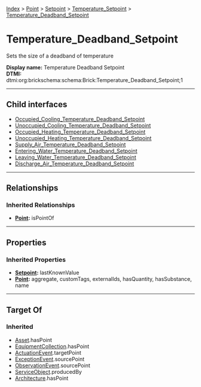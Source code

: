[Index](../../../../index.md) > [Point](../../../Point.md) > [Setpoint](../../Setpoint.md) > [Temperature_Setpoint](../Temperature_Setpoint.md) > [Temperature_Deadband_Setpoint](#)
# Temperature_Deadband_Setpoint

Sets the size of a deadband of temperature


**Display name:** Temperature Deadband Setpoint<br />
**DTMI:** dtmi:org:brickschema:schema:Brick:Temperature_Deadband_Setpoint;1

---

## Child interfaces
* [Occupied_Cooling_Temperature_Deadband_Setpoint](Occupied_Cooling_Temperature_Deadband_Setpoint.md)
* [Unoccupied_Cooling_Temperature_Deadband_Setpoint](Unoccupied_Cooling_Temperature_Deadband_Setpoint.md)
* [Occupied_Heating_Temperature_Deadband_Setpoint](Occupied_Heating_Temperature_Deadband_Setpoint.md)
* [Unoccupied_Heating_Temperature_Deadband_Setpoint](Unoccupied_Heating_Temperature_Deadband_Setpoint.md)
* [Supply_Air_Temperature_Deadband_Setpoint](Supply_Air_Temperature_Deadband_Setpoint/Supply_Air_Temperature_Deadband_Setpoint.md)
* [Entering_Water_Temperature_Deadband_Setpoint](../Water_Temperature_Setpoint/Entering_Water_Temperature_Setpoint/Entering_Water_Temperature_Deadband_Setpoint.md)
* [Leaving_Water_Temperature_Deadband_Setpoint](../Water_Temperature_Setpoint/Leaving_Water_Temperature_Setpoint/Leaving_Water_Temperature_Deadband_Setpoint.md)
* [Discharge_Air_Temperature_Deadband_Setpoint](../Air_Temperature_Setpoint/Discharge_Air_Temperature_Setpoint/Discharge_Air_Temperature_Deadband_Setpoint/Discharge_Air_Temperature_Deadband_Setpoint.md)

---

## Relationships

### Inherited Relationships
* **[Point](../../../Point.md):** isPointOf

---

## Properties

### Inherited Properties
* **[Setpoint](../../Setpoint.md):** lastKnownValue
* **[Point](../../../Point.md):** aggregate, customTags, externalIds, hasQuantity, hasSubstance, name

---

## Target Of
### Inherited
* [Asset](../../../../Asset/Asset.md).hasPoint
* [EquipmentCollection](../../../../Collection/EquipmentCollection.md).hasPoint
* [ActuationEvent](../../../../Event/PointEvent/ActuationEvent.md).targetPoint
* [ExceptionEvent](../../../../Event/PointEvent/ExceptionEvent.md).sourcePoint
* [ObservationEvent](../../../../Event/PointEvent/ObservationEvent.md).sourcePoint
* [ServiceObject](../../../../Information/ServiceObject/ServiceObject.md).producedBy
* [Architecture](../../../../Space/Architecture/Architecture.md).hasPoint

